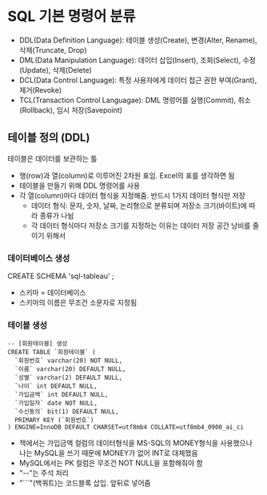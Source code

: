 # SQL 기본 명령어 분류
- DDL(Data Definition Language): 테이블 생성(Create), 변경(Alter, Rename), 삭제(Truncate, Drop)
- DML(Data Manipulation Language): 데이터 삽입(Insert), 조회(Select), 수정(Update), 삭제(Delete)
- DCL(Data Control Language): 특정 사용자에게 데이터 접근 권한 부여(Grant), 제거(Revoke)
- TCL(Transaction Control Languagae): DML 명렁어를 실행(Commit), 취소(Rollback), 임시 저장(Savepoint)

## 테이블 정의 (DDL)
테이블은 데이터를 보관하는 틀
- 행(row)과 열(column)로 이루어진 2차원 표임. Excel의 표를 생각하면 됨
- 테이블을 만들기 위해 DDL 명령어를 사용
- 각 열(column)마다 데이터 형식을 지정해줌. 반드시 1가지 데이터 형식만 저장
  - 데이터 형식: 문자, 숫자, 날짜, 논리형으로 분류되며 저장소 크기(바이트)에 따라 종류가 나뉨
  - 각 데이터 형식마다 저장소 크기를 지정하는 이유는 데이터 저장 공간 낭비를 줄이기 위해서

### 데이터베이스 생성
CREATE SCHEMA 'sql-tableau' ;

- 스키마 = 데이터베이스
- 스키마의 이름은 무조건 소문자로 지정됨


### 테이블 생성
```
-- [회원테이블] 생성
CREATE TABLE `회원테이블` (
  `회원번호` varchar(20) NOT NULL,
  `이름` varchar(20) DEFAULT NULL,
  `성별` varchar(2) DEFAULT NULL,
  `나이` int DEFAULT NULL,
  `가입금액` int DEFAULT NULL,
  `가입일자` date NOT NULL,
  `수신동의` bit(1) DEFAULT NULL,
  PRIMARY KEY (`회원번호`)
) ENGINE=InnoDB DEFAULT CHARSET=utf8mb4 COLLATE=utf8mb4_0900_ai_ci
```
- 책에서는 가입금액 컬럼의 데이터형식을 MS-SQL의 MONEY형식을 사용했으나 나는 MySQL을 쓰기 때문에 MONEY가 없어 INT로 대체했음
- MySQL에서는 PK 컬럼은 무조건 NOT NULL을 포함해줘야 함
- "--"는 주석 처리
- "```"(백쿼트)는 코드블록 삽입. 앞뒤로 넣어줌
